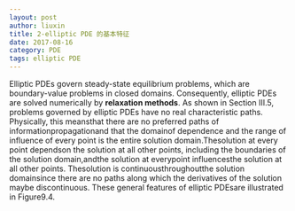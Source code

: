 ```yaml
---
layout: post
author: liuxin
title: 2-elliptic PDE 的基本特征 
date: 2017-08-16
category: PDE
tags: elliptic PDE
---
```


Elliptic PDEs govern steady-state equilibrium problems, which are boundary-value problems in closed domains. Consequently, elliptic PDEs are solved numerically by **relaxation methods**. As shown in Section III.5, problems governed by elliptic PDEs have no real characteristic paths. Physically, this meansthat there are no preferred paths of informationpropagationand that the domainof dependence and the range of influence of every point is the entire solution domain.Thesolution at every point dependson the solution at all other points, including the boundaries of the solution domain,andthe solution at everypoint influencesthe solution at all other points. Thesolution is continuousthroughoutthe solution domainsince there are no paths along which the derivatives of the solution maybe discontinuous. These general features of elliptic PDEsare illustrated in Figure9.4. 
